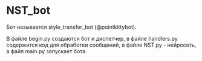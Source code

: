 # NST_bot

Бот называется style_transfer_bot (@pointkittybot).

В файле begin.py создаются бот и диспетчер, в файле handlers.py содержится код для обработки сообщений, в файле NST.py - нейросеть, а файл main.py запускает бота.
